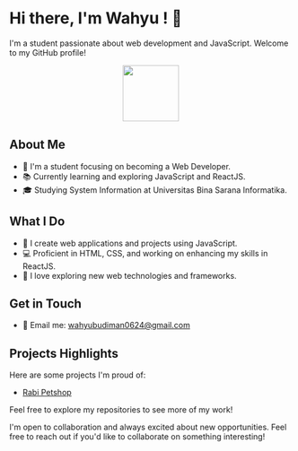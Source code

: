 <!--
**rabirabii/rabirabii** is a ✨ _special_ ✨ repository because its `README.md` (this file) appears on your GitHub profile.

Here are some ideas to get you started:

- 🔭 I’m currently working on ...
- 🌱 I’m currently learning ...
- 👯 I’m looking to collaborate on ...
- 🤔 I’m looking for help with ...
- 💬 Ask me about ...
- 📫 How to reach me: ...
- 😄 Pronouns: ...
- ⚡ Fun fact: ...
-->
# Hi there, I'm Wahyu ! 👋

I'm a student passionate about web development and JavaScript. Welcome to my GitHub profile!

<div id="header" align="center">
  <img src="https://media.giphy.com/media/M9gbBd9nbDrOTu1Mqx/giphy.gif" width="100"/>
</div>

## About Me

- 🌟 I'm a student focusing on becoming a Web Developer.
- 📚 Currently learning and exploring JavaScript and ReactJS.
- 🎓 Studying System Information at Universitas Bina Sarana Informatika.

## What I Do

- 🚀 I create web applications and projects using JavaScript.
- 💻 Proficient in HTML, CSS, and working on enhancing my skills in ReactJS.
- 📝 I love exploring new web technologies and frameworks.

## Get in Touch

- 📧 Email me: wahyubudiman0624@gmail.com


## Projects Highlights

Here are some projects I'm proud of:

- [Rabi Petshop](https://github.com/rabirabii/rabipetshop.git)


Feel free to explore my repositories to see more of my work!


I'm open to collaboration and always excited about new opportunities. Feel free to reach out if you'd like to collaborate on something interesting!
